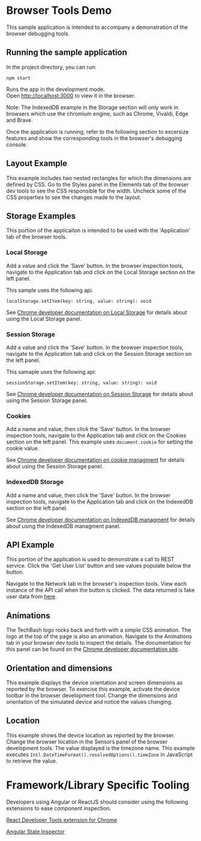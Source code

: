 # Browser Tools Demo
This sample application is intended to accompany a demonstration of the browser debugging tools. 


## Running the sample application

In the project directory, you can run:

```npm start```


Runs the app in the development mode.\
Open [http://localhost:3000](http://localhost:3000) to view it in the browser.

Note: The IndexedDB example in the Storage section will only work in browsers which use the chromium engine, such as Chrome, Vivaldi, Edge and Brave.

Once the application is running, refer to the following section to excersize features and show the corresponding tools in the browser's debugging console. 

## Layout Example
This example includes two nested rectangles for which the dimensions are defined by CSS. Go to the Styles panel
in the Elements tab of the browser dev tools to see the CSS responsible for the width. Uncheck some of the CSS
properties to see the changes made to the layout.


## Storage Examples
This portion of the applicaiton is intended to be used with the 'Application' tab of the browser tools. 

### Local Storage
Add a value and click the 'Save' button. In the browser inspection tools, navigate to the Application tab and click on the Local Storage section on the left panel. 

This sample uses the following api. 

```localStorage.setItem(key: string, value: string): void```

See [Chrome developer documentation on Local Storage](https://developer.chrome.com/docs/devtools/storage/localstorage/) for details about using the Local Storage panel.


### Session Storage
Add a value and click the 'Save' button. In the browser inspection tools, navigate to the Application tab and click on the Session Storage section on the left panel. 

This samaple uses the following api:

```sessionStorage.setItem(key: string, value: string): void```

See [Chrome developer documentation on Session Storage](https://developer.chrome.com/docs/devtools/storage/sessionstorage/) for details about using the Session Storage panel.

### Cookies
Add a name and value, then click the 'Save' button. In the browser inspection tools, navigate to the Application tab and click on the Cookies section on the left panel. This example uses `document.cookie` for setting the cookie value. 

See [Chrome developer documentation on cookie managment](https://developer.chrome.com/docs/devtools/storage/cookies/) for details about using the Session Storage panel.

### IndexedDB Storage
Add a name and value, then click the 'Save' button. In the browser inspection tools, navigate to the Application tab and click on the IndexedDB section on the left panel.

See [Chrome developer documentation on IndexedDB managment](https://developer.chrome.com/docs/devtools/storage/indexeddb/) for details about using the IndexedDB managment panel. 

## API Example
This portion of the application is used to demonstrate a call to REST service. Click the 'Get User List' button and see values populate below the button. 

Navigate to the Network tab in the browser's inspection tools. View each instance of the API call when the button is clicked. The data returned is fake user data from [here](https://jsonplaceholder.typicode.com/users).

## Animations
The TechBash logo rocks back and forth with a simple CSS animation. The logo at the top of the page 
is also an animation. Navigate to the Animations tab in your browser dev tools to inspect the details. 
The documentation for this panel can be found on the [Chrome developer documentation site](https://developer.chrome.com/docs/devtools/css/animations/).

## Orientation and dimensions
This example displays the device orientation and screen dimensions as
reported by the browser. To exercise this example, activate the device toolbar in the 
browser development tool. Change the dimensions and orientation of the simulated device 
and notice the values changing.

## Location
This example shows the device location as reported by the browser.
                Change the browser location in the Sensors panel of the browser development tools. The 
                value displayed is the timezone name. This example executes 
`Intl.DateTimeFormat().resolvedOptions().timeZone` in JavaScript to retrieve the value. 


# Framework/Library Specific Tooling
Developers using Angular or ReactJS should consider using the following extensions to ease component
inspection. 

[React Developer Tools extension for Chrome](https://chrome.google.com/webstore/detail/react-developer-tools/fmkadmapgofadopljbjfkapdkoienihi)

[Angular State Inspector](https://chrome.google.com/webstore/detail/angular-state-inspector/nelkodgfpddgpdbcjinaaalphkfffbem)